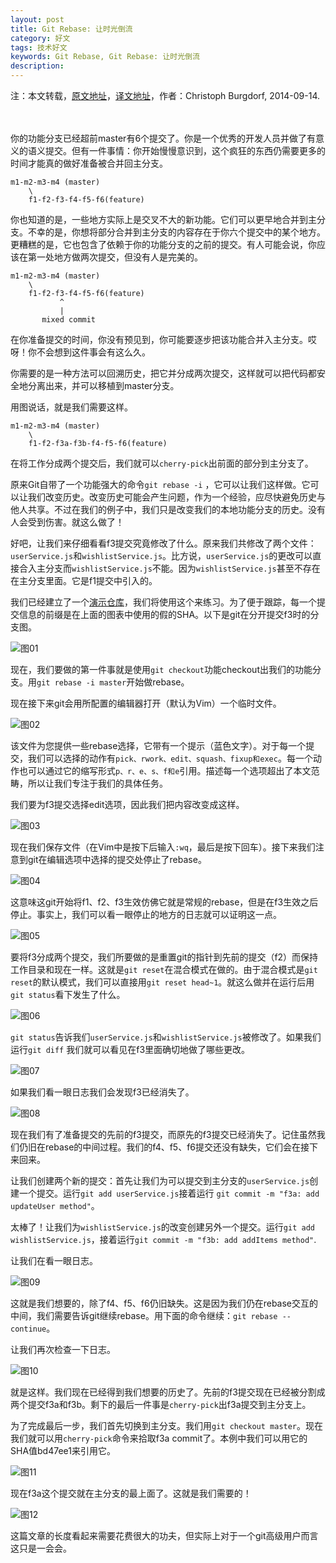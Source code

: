 ```yaml
---
layout: post
title: Git Rebase: 让时光倒流
category: 好文
tags: 技术好文
keywords: Git Rebase, Git Rebase: 让时光倒流
description: 
---
```

注：本文转载，[原文地址](https://www.codementor.io/git/tutorial/git-rebase-split-old-commit-master)，[译文地址](https://linux.cn/article-4046-1.html)，作者：Christoph Burgdorf, 2014-09-14.  
&nbsp;  
&nbsp;  


你的功能分支已经超前master有6个提交了。你是一个优秀的开发人员并做了有意义的语义提交。但有一件事情：你开始慢慢意识到，这个疯狂的东西仍需要更多的时间才能真的做好准备被合并回主分支。  

```
m1-m2-m3-m4 (master)
    \ 
    f1-f2-f3-f4-f5-f6(feature)
```  

你也知道的是，一些地方实际上是交叉不大的新功能。它们可以更早地合并到主分支。不幸的是，你想将部分合并到主分支的内容存在于你六个提交中的某个地方。更糟糕的是，它也包含了依赖于你的功能分支的之前的提交。有人可能会说，你应该在第一处地方做两次提交，但没有人是完美的。  

```  
m1-m2-m3-m4 (master)
    \ 
    f1-f2-f3-f4-f5-f6(feature)
           ^
           |
       mixed commit
```  

在你准备提交的时间，你没有预见到，你可能要逐步把该功能合并入主分支。哎呀！你不会想到这件事会有这么久。  

你需要的是一种方法可以回溯历史，把它并分成两次提交，这样就可以把代码都安全地分离出来，并可以移植到master分支。  

用图说话，就是我们需要这样。  

```  
m1-m2-m3-m4 (master)
    \ 
    f1-f2-f3a-f3b-f4-f5-f6(feature)
```  

在将工作分成两个提交后，我们就可以``cherry-pick``出前面的部分到主分支了。  

原来Git自带了一个功能强大的命令``git rebase -i`` ，它可以让我们这样做。它可以让我们改变历史。改变历史可能会产生问题，作为一个经验，应尽快避免历史与他人共享。不过在我们的例子中，我们只是改变我们的本地功能分支的历史。没有人会受到伤害。就这么做了！  

好吧，让我们来仔细看看f3提交究竟修改了什么。原来我们共修改了两个文件：``userService.js``和``wishlistService.js``。比方说，``userService.js``的更改可以直接合入主分支而``wishlistService.js``不能。因为``wishlistService.js``甚至不存在在主分支里面。它是f1提交中引入的。  

我们已经建立了一个[演示仓库](https://github.com/thoughtram/interactive-rebase-demo)，我们将使用这个来练习。为了便于跟踪，每一个提交信息的前缀是在上面的图表中使用的假的SHA。以下是git在分开提交f3时的分支图。  

![图01](https://github.com/NemoTec/NemoTec.github.io/raw/master/public/img/7/2016-07-06/git-rebase-01.png)  

现在，我们要做的第一件事就是使用``git checkout``功能checkout出我们的功能分支。用``git rebase -i master``开始做rebase。  

现在接下来git会用所配置的编辑器打开（默认为Vim）一个临时文件。  

![图02](https://github.com/NemoTec/NemoTec.github.io/raw/master/public/img/7/2016-07-06/git-rebase-02.png)  

该文件为您提供一些rebase选择，它带有一个提示（蓝色文字）。对于每一个提交，我们可以选择的动作有``pick、rwork、edit、squash、fixup和exec``。每一个动作也可以通过它的缩写形式``p、r、e、s、f和e``引用。描述每一个选项超出了本文范畴，所以让我们专注于我们的具体任务。  

我们要为f3提交选择edit选项，因此我们把内容改变成这样。  

![图03](https://github.com/NemoTec/NemoTec.github.io/raw/master/public/img/7/2016-07-06/git-rebase-03.png)  

现在我们保存文件（在Vim中是按下后输入``:wq``，最后是按下回车）。接下来我们注意到git在编辑选项中选择的提交处停止了rebase。  

![图04](https://github.com/NemoTec/NemoTec.github.io/raw/master/public/img/7/2016-07-06/git-rebase-04.png)  

这意味这git开始将f1、f2、f3生效仿佛它就是常规的rebase，但是在f3生效之后停止。事实上，我们可以看一眼停止的地方的日志就可以证明这一点。  

![图05](https://github.com/NemoTec/NemoTec.github.io/raw/master/public/img/7/2016-07-06/git-rebase-05.png)  

要将f3分成两个提交，我们所要做的是重置git的指针到先前的提交（f2）而保持工作目录和现在一样。这就是``git reset``在混合模式在做的。由于混合模式是``git reset``的默认模式，我们可以直接用``git reset head~1``。就这么做并在运行后用``git status``看下发生了什么。  

![图06](https://github.com/NemoTec/NemoTec.github.io/raw/master/public/img/7/2016-07-06/git-rebase-06.png)  

``git status``告诉我们``userService.js``和``wishlistService.js``被修改了。如果我们运行``git diff`` 我们就可以看见在f3里面确切地做了哪些更改。  

![图07](https://github.com/NemoTec/NemoTec.github.io/raw/master/public/img/7/2016-07-06/git-rebase-07.png)  

如果我们看一眼日志我们会发现f3已经消失了。  

![图08](https://github.com/NemoTec/NemoTec.github.io/raw/master/public/img/7/2016-07-06/git-rebase-08.png)  

现在我们有了准备提交的先前的f3提交，而原先的f3提交已经消失了。记住虽然我们仍旧在rebase的中间过程。我们的f4、f5、f6提交还没有缺失，它们会在接下来回来。  

让我们创建两个新的提交：首先让我们为可以提交到主分支的``userService.js``创建一个提交。运行``git add userService.js``接着运行 ``git commit -m "f3a: add updateUser method"``。  

太棒了！让我们为``wishlistService.js``的改变创建另外一个提交。运行``git add wishlistService.js``，接着运行``git commit -m "f3b: add addItems method"``.  

让我们在看一眼日志。  

![图09](https://github.com/NemoTec/NemoTec.github.io/raw/master/public/img/7/2016-07-06/git-rebase-09.png)  

这就是我们想要的，除了f4、f5、f6仍旧缺失。这是因为我们仍在rebase交互的中间，我们需要告诉git继续rebase。用下面的命令继续：``git rebase --continue``。  

让我们再次检查一下日志。  

![图10](https://github.com/NemoTec/NemoTec.github.io/raw/master/public/img/7/2016-07-06/git-rebase-10.png)  

就是这样。我们现在已经得到我们想要的历史了。先前的f3提交现在已经被分割成两个提交f3a和f3b。剩下的最后一件事是``cherry-pick``出f3a提交到主分支上。  

为了完成最后一步，我们首先切换到主分支。我们用``git checkout master``。现在我们就可以用``cherry-pick``命令来拾取f3a commit了。本例中我们可以用它的SHA值bd47ee1来引用它。  

![图11](https://github.com/NemoTec/NemoTec.github.io/raw/master/public/img/7/2016-07-06/git-rebase-11.png)  

现在f3a这个提交就在主分支的最上面了。这就是我们需要的！  

![图12](https://github.com/NemoTec/NemoTec.github.io/raw/master/public/img/7/2016-07-06/git-rebase-12.png)  

这篇文章的长度看起来需要花费很大的功夫，但实际上对于一个git高级用户而言这只是一会会。  

&nbsp;  
